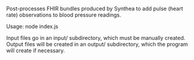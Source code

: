 Post-processes FHIR bundles produced by Synthea to add pulse (heart rate) observations to blood pressure readings.

Usage: node index.js

Input files go in an input/ subdirectory, which must be manually created.
Output files will be created in an output/ subdirectory, which the program will create if necessary.
